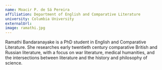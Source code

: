 ```yaml
---
name: Moacir P. de Sá Pereira
affiliation: Department of English and Comparative Literature
university: Columbia University
externalUrl: 
image: ramathi.jpg
---
```


Ramathi Bandaranayake is a PhD student in English and Comparative Literature. She researches early twentieth century comparative British and Russian literature, with a focus on war literature, medical humanities, and the intersections between literature and the history and philosophy of science.
